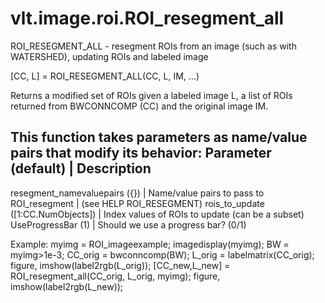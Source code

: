 # vlt.image.roi.ROI_resegment_all

  ROI_RESEGMENT_ALL - resegment ROIs from an image (such as with WATERSHED), updating ROIs and labeled image
  
  [CC, L] = ROI_RESEGMENT_ALL(CC, L, IM, ...)
 
  Returns a modified set of ROIs given a labeled image L, a list of ROIs returned from BWCONNCOMP (CC)
  and the original image IM. 
  
  This function takes parameters as name/value pairs that modify its behavior:
  Parameter (default)                 | Description
  ------------------------------------------------------------------------------
  resegment_namevaluepairs ({})       | Name/value pairs to pass to ROI_resegment
                                      |   (see HELP ROI_RESEGMENT)
  rois_to_update ([1:CC.NumObjects])  | Index values of ROIs to update (can be a subset)
  UseProgressBar (1)                  | Should we use a progress bar? (0/1)
 
 
  Example:
      myimg = ROI_imageexample;
      imagedisplay(myimg);
      BW = myimg>1e-3;
      CC_orig = bwconncomp(BW);
      L_orig = labelmatrix(CC_orig);
      figure, imshow(label2rgb(L_orig));
      [CC_new,L_new] = ROI_resegment_all(CC_orig, L_orig, myimg);
      figure, imshow(label2rgb(L_new));
